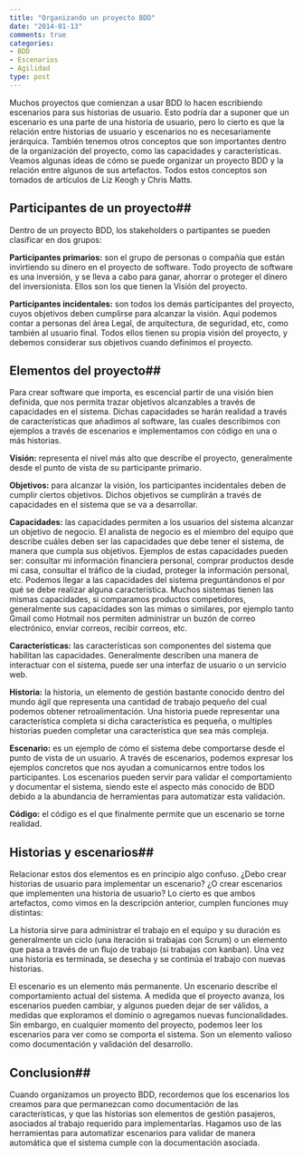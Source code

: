 ```yaml
---
title: "Organizando un proyecto BDD"
date: "2014-01-13"
comments: true
categories: 
- BDD
- Escenarios
- Agilidad
type: post
---
```


Muchos proyectos que comienzan a usar BDD lo hacen escribiendo escenarios para sus historias de usuario. Esto podría dar a suponer que un escenario es una parte de una historia de usuario, pero lo cierto es que la relación entre historias de usuario y escenarios no es necesariamente jerárquica. También tenemos otros conceptos que son importantes dentro de la organización del proyecto, como las capacidades y características. Veamos algunas ideas de cómo se puede organizar un proyecto BDD y la relación entre algunos de sus artefactos. Todos estos conceptos son tomados de artículos de Liz Keogh y Chris Matts.

<!--more-->
## Participantes de un proyecto##

Dentro de un proyecto BDD, los stakeholders o partipantes se pueden clasificar en dos grupos: 

**Participantes primarios:** son el grupo de personas o compañía que están invirtiendo su dinero en el proyecto de software. Todo proyecto de software es una inversión, y se lleva a cabo para ganar, ahorrar o proteger el dinero del inversionista. Ellos son los que tienen la Visión del proyecto.

**Participantes incidentales:** son todos los demás participantes del proyecto, cuyos objetivos deben cumplirse para alcanzar la visión. Aquí podemos contar a personas del área Legal, de arquitectura, de seguridad, etc, como también al usuario final. Todos ellos tienen su propia visión del proyecto, y debemos considerar sus objetivos cuando definimos el proyecto.

## Elementos del proyecto##

Para crear software que importa, es escencial partir de una visión bien definida, que nos permita trazar objetivos alcanzables a través de capacidades en el sistema. Dichas capacidades se harán realidad a través de características que añadimos al software, las cuales describimos con ejemplos a través de escenarios e implementamos con código en una o más historias.

**Visión:** representa el nivel más alto que describe el proyecto, generalmente desde el punto de vista de su participante primario.

**Objetivos:** para alcanzar la visión, los participantes incidentales deben de cumplir ciertos objetivos. Dichos objetivos se cumplirán a través de capacidades en el sistema que se va a desarrollar.

**Capacidades:** las capacidades permiten a los usuarios del sistema alcanzar un objetivo de negocio. El analista de negocio es el miembro del equipo que describe cuáles deben ser las capacidades que debe tener el sistema, de manera que cumpla sus objetivos. Ejemplos de estas capacidades pueden ser: consultar mi información financiera personal, comprar productos desde mi casa, consultar el tráfico de la ciudad, proteger la información personal, etc. Podemos llegar a las capacidades del sistema preguntándonos el por qué se debe realizar alguna característica. Muchos sistemas tienen las mismas capacidades, si comparamos productos competidores, generalmente sus capacidades son las mimas o similares, por ejemplo tanto Gmail como Hotmail nos permiten administrar un buzón de correo electrónico, enviar correos, recibir correos, etc.

**Características:** las características son componentes del sistema que habilitan las capacidades. Generalmente describen una manera de interactuar con el sistema, puede ser una interfaz de usuario o un servicio web. 

**Historia:** la historia, un elemento de gestión bastante conocido dentro del mundo ágil que representa una cantidad de trabajo pequeño del cual podemos obtener retroalimentación. Una historia puede representar una característica completa si dicha característica es pequeña, o multiples historias pueden completar una característica que sea más compleja.

**Escenario:** es un ejemplo de cómo el sistema debe comportarse desde el punto de vista de un usuario. A través de escenarios, podemos expresar los ejemplos concretos que nos ayudan a comunicarnos entre todos los participantes. Los escenarios pueden servir para validar el comportamiento y documentar el sistema, siendo este el aspecto más conocido de BDD debido a la abundancia de herramientas para automatizar esta validación.

**Código:** el código es el que finalmente permite que un escenario se torne realidad. 

## Historias y escenarios##

Relacionar estos dos elementos es en principio algo confuso. ¿Debo crear historias de usuario para implementar un escenario? ¿O crear escenarios que implementen una historia de usuario? Lo cierto es que ambos artefactos, como vimos en la descripción anterior, cumplen funciones muy distintas:

La historia sirve para administrar el trabajo en el equipo y su duración es generalmente un ciclo (una iteración si trabajas con Scrum) o un elemento que pasa a través de un flujo de trabajo (si trabajas con kanban). Una vez una historia es terminada, se desecha y se continúa el trabajo con nuevas historias.

El escenario es un elemento más permanente. Un escenario describe el comportamiento actual del sistema. A medida que el proyecto avanza, los escenarios pueden cambiar, y algunos pueden dejar de ser válidos, a medidas que exploramos el dominio o agregamos nuevas funcionalidades. Sin embargo, en cualquier momento del proyecto, podemos leer los escenarios para ver como se comporta el sistema. Son un elemento valioso como documentación y validación del desarrollo. 

## Conclusion##

Cuando organizamos un proyecto BDD, recordemos que los escenarios los creamos para que permanezcan como documentación de las características, y que las historias son elementos de gestión pasajeros, asociados al trabajo requerido para implementarlas. Hagamos uso de las herramientas para automatizar escenarios para validar de manera automática que el sistema cumple con la documentación asociada.
